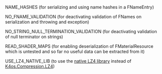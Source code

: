 ﻿NAME_HASHES (for serializing and using name hashes in a FNameEntry)

NO_FNAME_VALIDATION (for deactivating validation of FNames on serialization and throwing and exception)

NO_STRING_NULL_TERMINATION_VALIDATION (for deactivating validation of null terminator on strings)

READ_SHADER_MAPS (for enabling deserialization of FMaterialResource which is untested and so far no useful data can be extracted from it)

USE_LZ4_NATIVE_LIB (to use the [native LZ4 library](https://github.com/lz4/lz4) instead of [K4os.Compression.LZ4](https://github.com/MiloszKrajewski/K4os.Compression.LZ4))